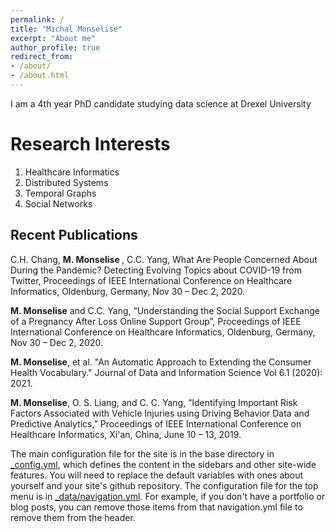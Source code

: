 ```yaml
---
permalink: /
title: "Michal Monselise"
excerpt: "About me"
author_profile: true
redirect_from:
- /about/
- /about.html
---
```




I am a 4th year PhD candidate studying data science at Drexel University

Research Interests
======
1. Healthcare Informatics
1. Distributed Systems
1. Temporal Graphs
1. Social Networks

Recent Publications
------

C.H. Chang, <b>M. Monselise </b>, C.C. Yang, What Are People Concerned About During the Pandemic? Detecting Evolving Topics about COVID-19 from Twitter, Proceedings of IEEE International Conference on Healthcare Informatics, Oldenburg, Germany, Nov 30 – Dec 2, 2020.

<b>M. Monselise</b> and C.C. Yang, “Understanding the Social Support Exchange of a Pregnancy After Loss Online Support Group”, Proceedings of IEEE International Conference on Healthcare Informatics, Oldenburg, Germany, Nov 30 – Dec 2, 2020.

<b>M. Monselise</b>, et al. "An Automatic Approach to Extending the Consumer Health Vocabulary." Journal of Data and Information Science Vol 6.1 (2020): 2021.

<b>M. Monselise</b>, O. S. Liang, and C. C. Yang, “Identifying Important Risk Factors Associated with Vehicle Injuries using Driving Behavior Data and Predictive Analytics,” Proceedings of IEEE International Conference on Healthcare Informatics, Xi'an, China, June 10 – 13, 2019.

The main configuration file for the site is in the base directory in [_config.yml](https://github.com/academicpages/academicpages.github.io/blob/master/_config.yml), which defines the content in the sidebars and other site-wide features. You will need to replace the default variables with ones about yourself and your site's github repository. The configuration file for the top menu is in [_data/navigation.yml](https://github.com/academicpages/academicpages.github.io/blob/master/_data/navigation.yml). For example, if you don't have a portfolio or blog posts, you can remove those items from that navigation.yml file to remove them from the header.

